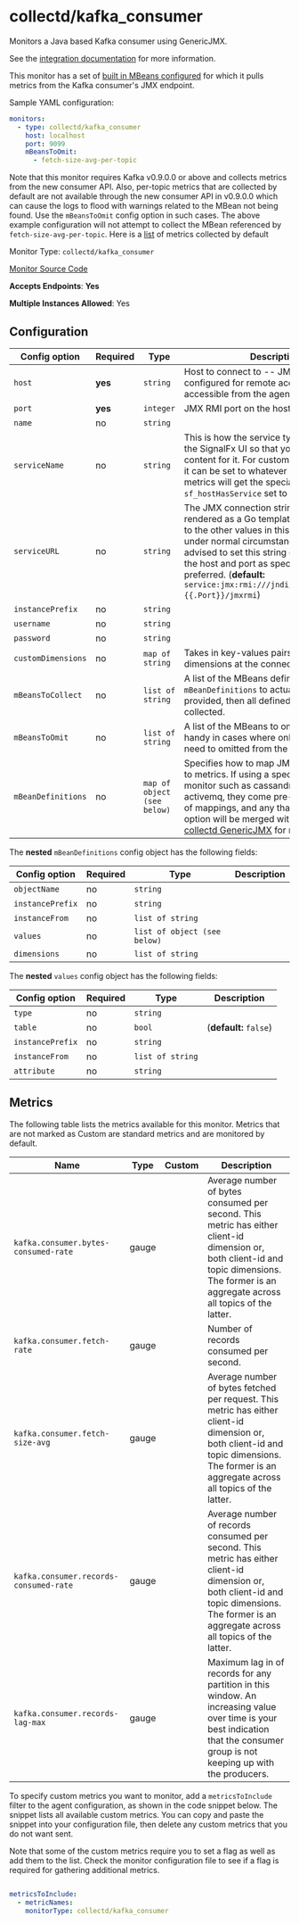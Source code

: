 <!--- GENERATED BY gomplate from scripts/docs/monitor-page.md.tmpl --->

# collectd/kafka_consumer

 Monitors a Java based Kafka consumer using GenericJMX.

See the [integration documentation](https://github.com/signalfx/integrations/tree/master/collectd-kafka)
for more information.

This monitor has a set of [built in MBeans
configured](https://github.com/signalfx/signalfx-agent/tree/master/internal/monitors/collectd/kafkaconsumer/mbeans.go)
for which it pulls metrics from the Kafka consumer's JMX endpoint.

Sample YAML configuration:
```yaml
monitors:
  - type: collectd/kafka_consumer
    host: localhost
    port: 9099
    mBeansToOmit:
      - fetch-size-avg-per-topic
```

Note that this monitor requires Kafka v0.9.0.0 or above and collects metrics from the new consumer API.
Also, per-topic metrics that are collected by default are not available through the new consumer API in
v0.9.0.0 which can cause the logs to flood with warnings related to the MBean not being found.
Use the `mBeansToOmit` config option in such cases. The above example configuration will not attempt to
collect the MBean referenced by `fetch-size-avg-per-topic`. Here is a
[list](https://github.com/signalfx/signalfx-agent/tree/master/internal/monitors/collectd/kafkaconsumer/mbeans.go)
of metrics collected by default


Monitor Type: `collectd/kafka_consumer`

[Monitor Source Code](https://github.com/signalfx/signalfx-agent/tree/master/internal/monitors/collectd/kafkaconsumer)

**Accepts Endpoints**: **Yes**

**Multiple Instances Allowed**: Yes

## Configuration

| Config option | Required | Type | Description |
| --- | --- | --- | --- |
| `host` | **yes** | `string` | Host to connect to -- JMX must be configured for remote access and accessible from the agent |
| `port` | **yes** | `integer` | JMX RMI port on the host |
| `name` | no | `string` |  |
| `serviceName` | no | `string` | This is how the service type is identified in the SignalFx UI so that you can get built-in content for it.  For custom JMX integrations, it can be set to whatever you like and metrics will get the special property `sf_hostHasService` set to this value. |
| `serviceURL` | no | `string` | The JMX connection string.  This is rendered as a Go template and has access to the other values in this config. NOTE: under normal circumstances it is not advised to set this string directly - setting the host and port as specified above is preferred. (**default:** `service:jmx:rmi:///jndi/rmi://{{.Host}}:{{.Port}}/jmxrmi`) |
| `instancePrefix` | no | `string` |  |
| `username` | no | `string` |  |
| `password` | no | `string` |  |
| `customDimensions` | no | `map of string` | Takes in key-values pairs of custom dimensions at the connection level. |
| `mBeansToCollect` | no | `list of string` | A list of the MBeans defined in `mBeanDefinitions` to actually collect. If not provided, then all defined MBeans will be collected. |
| `mBeansToOmit` | no | `list of string` | A list of the MBeans to omit. This will come handy in cases where only a few MBeans need to omitted from the default list |
| `mBeanDefinitions` | no | `map of object (see below)` | Specifies how to map JMX MBean values to metrics.  If using a specific service monitor such as cassandra, kafka, or activemq, they come pre-loaded with a set of mappings, and any that you add in this option will be merged with those.  See [collectd GenericJMX](https://collectd.org/documentation/manpages/collectd-java.5.shtml#genericjmx_plugin) for more details. |


The **nested** `mBeanDefinitions` config object has the following fields:

| Config option | Required | Type | Description |
| --- | --- | --- | --- |
| `objectName` | no | `string` |  |
| `instancePrefix` | no | `string` |  |
| `instanceFrom` | no | `list of string` |  |
| `values` | no | `list of object (see below)` |  |
| `dimensions` | no | `list of string` |  |


The **nested** `values` config object has the following fields:

| Config option | Required | Type | Description |
| --- | --- | --- | --- |
| `type` | no | `string` |  |
| `table` | no | `bool` |  (**default:** `false`) |
| `instancePrefix` | no | `string` |  |
| `instanceFrom` | no | `list of string` |  |
| `attribute` | no | `string` |  |




## Metrics

The following table lists the metrics available for this monitor. Metrics that are not marked as Custom are standard metrics and are monitored by default.

| Name | Type | Custom | Description |
| ---  | ---  | ---    | ---         |
| `kafka.consumer.bytes-consumed-rate` | gauge |  | Average number of bytes consumed per second. This metric has either client-id dimension or, both client-id and topic dimensions. The former is an aggregate across all topics of the latter. |
| `kafka.consumer.fetch-rate` | gauge |  | Number of records consumed per second. |
| `kafka.consumer.fetch-size-avg` | gauge |  | Average number of bytes fetched per request. This metric has either client-id dimension or, both client-id and topic dimensions. The former is an aggregate across all topics of the latter. |
| `kafka.consumer.records-consumed-rate` | gauge |  | Average number of records consumed per second. This metric has either client-id dimension or, both client-id and topic dimensions. The former is an aggregate across all topics of the latter. |
| `kafka.consumer.records-lag-max` | gauge |  | Maximum lag in of records for any partition in this window. An increasing value over time is your best indication that the consumer group is not keeping up with the producers. |


To specify custom metrics you want to monitor, add a `metricsToInclude` filter
to the agent configuration, as shown in the code snippet below. The snippet
lists all available custom metrics. You can copy and paste the snippet into
your configuration file, then delete any custom metrics that you do not want
sent.

Note that some of the custom metrics require you to set a flag as well as add
them to the list. Check the monitor configuration file to see if a flag is
required for gathering additional metrics.

```yaml

metricsToInclude:
  - metricNames:
    monitorType: collectd/kafka_consumer
```




